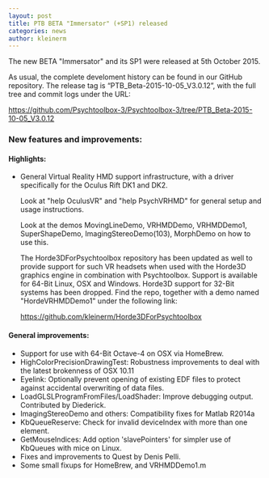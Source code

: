 ```yaml
---
layout: post
title: PTB BETA "Immersator" (+SP1) released
categories: news
author: kleinerm
---
```


The new BETA "Immersator" and its SP1 were released at 5th October 2015.

As usual, the complete develoment history can be found in our GitHub repository. The release tag is “PTB_Beta-2015-10-05_V3.0.12”, with the full tree and commit logs under the URL:

<https://github.com/Psychtoolbox-3/Psychtoolbox-3/tree/PTB_Beta-2015-10-05_V3.0.12>

### New features and improvements:

#### Highlights:

- General Virtual Reality HMD support infrastructure, with a driver specifically for the Oculus Rift DK1 and DK2.

  Look at "help OculusVR" and "help PsychVRHMD" for general setup and usage instructions.
  
  Look at the demos MovingLineDemo, VRHMDDemo, VRHMDDemo1, SuperShapeDemo, ImagingStereoDemo(103), MorphDemo on how to use this.
  
  The Horde3DForPsychtoolbox repository has been updated as well to provide support for such VR headsets when used with the Horde3D graphics engine in combination with Psychtoolbox. Support is available for 64-Bit Linux, OSX and Windows. Horde3D support for 32-Bit systems has been dropped. Find the repo, together with a demo named "HordeVRHMDDemo1" under the following link:
  
  <https://github.com/kleinerm/Horde3DForPsychtoolbox>

#### General improvements:

- Support for use with 64-Bit Octave-4 on OSX via HomeBrew.
- HighColorPrecisionDrawingTest: Robustness improvements to deal with the latest brokenness of OSX 10.11
- Eyelink: Optionally prevent opening of existing EDF files to protect against accidental overwriting of data files.
- LoadGLSLProgramFromFiles/LoadShader: Improve debugging output. Contributed by Diederick.
- ImagingStereoDemo and others: Compatibility fixes for Matlab R2014a
- KbQueueReserve: Check for invalid deviceIndex with more than one element.
- GetMouseIndices: Add option 'slavePointers' for simpler use of KbQueues with mice on Linux.
- Fixes and improvements to Quest by Denis Pelli.
- Some small fixups for HomeBrew, and VRHMDDemo1.m
